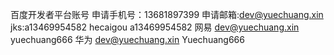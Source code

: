 百度开发者平台账号
申请手机号：13681897399
申请邮箱:dev@yuechuang.xin
jks:a13469954582	hecaigou a13469954582
网易
dev@yuechuang.xin
yuechuang666
华为
dev@yuechuang.xin
Yuechuang666